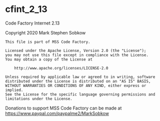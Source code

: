 # cfint_2_13
Code Factory Internet 2.13

Copyright 2020 Mark Stephen Sobkow

	This file is part of MSS Code Factory.

	Licensed under the Apache License, Version 2.0 (the "License");
	you may not use this file except in compliance with the License.
	You may obtain a copy of the License at

	    http://www.apache.org/licenses/LICENSE-2.0

	Unless required by applicable law or agreed to in writing, software
	distributed under the License is distributed on an "AS IS" BASIS,
	WITHOUT WARRANTIES OR CONDITIONS OF ANY KIND, either express or implied.
	See the License for the specific language governing permissions and
	limitations under the License.

Donations to support MSS Code Factory can be made at
https://www.paypal.com/paypalme2/MarkSobkow
